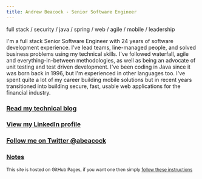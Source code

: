 ```yaml
---
title: Andrew Beacock - Senior Software Engineer
---
```


full stack / security / java / spring / web / agile / mobile / leadership

I'm a full stack Senior Software Engineer with 24 years of software development experience. I've lead teams, line-managed people, and solved business problems using my technical skills. I've followed waterfall, agile and everything-in-between methodologies, as well as being an advocate of unit testing and test driven development.  I've been coding in Java since it was born back in 1996, but I'm experienced in other languages too. I've spent quite a lot of my career building mobile solutions but in recent years transitioned into building secure, fast, usable web applications for the financial industry.

### [Read my technical blog](https://blog.andrewbeacock.com)

### [View my LinkedIn profile](https://www.linkedin.com/in/andrewbeacock/)

### [Follow me on Twitter @abeacock](https://twitter.com/abeacock)

### [Notes](notes)

<small>This site is hosted on GitHub Pages, if you want one then simply [follow these instructions](https://pages.github.com/)</small>
